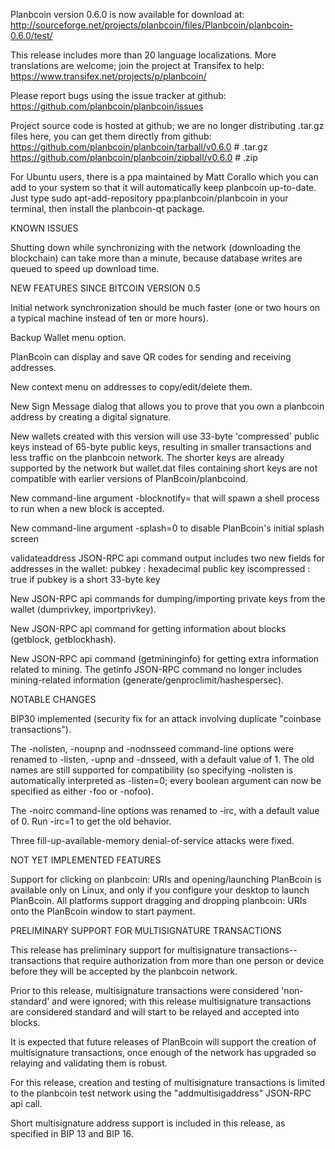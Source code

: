 Planbcoin version 0.6.0 is now available for download at:
http://sourceforge.net/projects/planbcoin/files/Planbcoin/planbcoin-0.6.0/test/

This release includes more than 20 language localizations.
More translations are welcome; join the
project at Transifex to help:
https://www.transifex.net/projects/p/planbcoin/

Please report bugs using the issue tracker at github:
https://github.com/planbcoin/planbcoin/issues

Project source code is hosted at github; we are no longer
distributing .tar.gz files here, you can get them
directly from github:
https://github.com/planbcoin/planbcoin/tarball/v0.6.0  # .tar.gz
https://github.com/planbcoin/planbcoin/zipball/v0.6.0  # .zip

For Ubuntu users, there is a ppa maintained by Matt Corallo which
you can add to your system so that it will automatically keep
planbcoin up-to-date.  Just type
sudo apt-add-repository ppa:planbcoin/planbcoin
in your terminal, then install the planbcoin-qt package.


KNOWN ISSUES

Shutting down while synchronizing with the network
(downloading the blockchain) can take more than a minute,
because database writes are queued to speed up download
time.


NEW FEATURES SINCE BITCOIN VERSION 0.5

Initial network synchronization should be much faster
(one or two hours on a typical machine instead of ten or more
hours).

Backup Wallet menu option.

PlanBcoin can display and save QR codes for sending
and receiving addresses.

New context menu on addresses to copy/edit/delete them.

New Sign Message dialog that allows you to prove that you
own a planbcoin address by creating a digital
signature.

New wallets created with this version will
use 33-byte 'compressed' public keys instead of
65-byte public keys, resulting in smaller
transactions and less traffic on the planbcoin
network. The shorter keys are already supported
by the network but wallet.dat files containing
short keys are not compatible with earlier
versions of PlanBcoin/planbcoind.

New command-line argument -blocknotify=<command>
that will spawn a shell process to run <command> 
when a new block is accepted.

New command-line argument -splash=0 to disable
PlanBcoin's initial splash screen

validateaddress JSON-RPC api command output includes
two new fields for addresses in the wallet:
pubkey : hexadecimal public key
iscompressed : true if pubkey is a short 33-byte key

New JSON-RPC api commands for dumping/importing
private keys from the wallet (dumprivkey, importprivkey).

New JSON-RPC api command for getting information about
blocks (getblock, getblockhash).

New JSON-RPC api command (getmininginfo) for getting
extra information related to mining. The getinfo
JSON-RPC command no longer includes mining-related
information (generate/genproclimit/hashespersec).



NOTABLE CHANGES

BIP30 implemented (security fix for an attack involving
duplicate "coinbase transactions").

The -nolisten, -noupnp and -nodnsseed command-line
options were renamed to -listen, -upnp and -dnsseed,
with a default value of 1. The old names are still
supported for compatibility (so specifying -nolisten
is automatically interpreted as -listen=0; every
boolean argument can now be specified as either
-foo or -nofoo).

The -noirc command-line options was renamed to
-irc, with a default value of 0. Run -irc=1 to
get the old behavior.

Three fill-up-available-memory denial-of-service
attacks were fixed.


NOT YET IMPLEMENTED FEATURES

Support for clicking on planbcoin: URIs and
opening/launching PlanBcoin is available only on Linux,
and only if you configure your desktop to launch
PlanBcoin. All platforms support dragging and dropping
planbcoin: URIs onto the PlanBcoin window to start
payment.


PRELIMINARY SUPPORT FOR MULTISIGNATURE TRANSACTIONS

This release has preliminary support for multisignature
transactions-- transactions that require authorization
from more than one person or device before they
will be accepted by the planbcoin network.

Prior to this release, multisignature transactions
were considered 'non-standard' and were ignored;
with this release multisignature transactions are
considered standard and will start to be relayed
and accepted into blocks.

It is expected that future releases of PlanBcoin
will support the creation of multisignature transactions,
once enough of the network has upgraded so relaying
and validating them is robust.

For this release, creation and testing of multisignature
transactions is limited to the planbcoin test network using
the "addmultisigaddress" JSON-RPC api call.

Short multisignature address support is included in this
release, as specified in BIP 13 and BIP 16.
